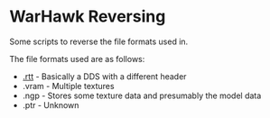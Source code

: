 # WarHawk Reversing

Some scripts to reverse the file formats used in.

The file formats used are as follows:
- [.rtt](docs/RTT.md) - Basically a DDS with a different header
- .vram - Multiple textures
- .ngp - Stores some texture data and presumably the model data
- .ptr - Unknown
